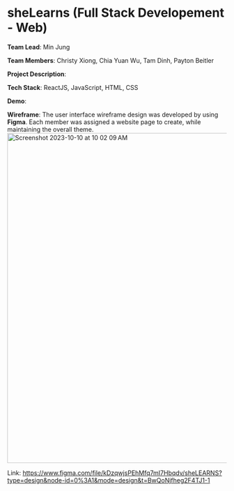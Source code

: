 # sheLearns (Full Stack Developement - Web)
__Team Lead__: Min Jung

__Team Members__: Christy Xiong, Chia Yuan Wu, Tam Dinh, Payton Beitler

__Project Description__: 

__Tech Stack__: ReactJS, JavaScript, HTML, CSS

__Demo__:

__Wireframe__: The user interface wireframe design was developed by using __Figma__. Each member was assigned a website page to create, while maintaining the overall theme.
<img width="757" alt="Screenshot 2023-10-10 at 10 02 09 AM" src="https://github.com/SLP-Full-Stack-Team/Full_Stack_Web/assets/71235126/0bbcc734-b9af-4806-a2dd-ac2394e2d441">

Link: https://www.figma.com/file/kDzqwjsPEhMfq7mI7Hbqdv/sheLEARNS?type=design&node-id=0%3A1&mode=design&t=BwQoNjfheg2F4TJ1-1


